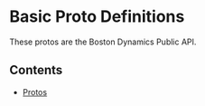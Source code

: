 <!--
Copyright (c) 2023 Boston Dynamics, Inc.  All rights reserved.

Downloading, reproducing, distributing or otherwise using the SDK Software
is subject to the terms and conditions of the Boston Dynamics Software
Development Kit License (20191101-BDSDK-SL).
-->

# Basic Proto Definitions

These protos are the Boston Dynamics Public API.

## Contents

- [Protos](proto_reference)
